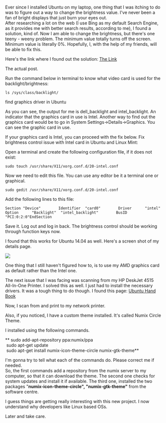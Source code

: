   
Ever since I installed Ubuntu on my laptop, one thing that I was itching to do was to figure out a way to change the brightness value. I've never been a fan of bright displays that just burn your eyes out.  
After researching a lot on the web (I use Bing as my default Search Engine, as it provides me with better search results, according to me), I found a solution, kind of. Now I am able to change the brightness, but there's one teeny - weeny problem. The minimum value totally turns off the screen. Minimum value is literally 0%. Hopefully, I, with the help of my friends, will be able to fix this.  
  
Here's the link where I found out the solution: [The Link](http://askubuntu.com/questions/288265/display-brightness-problem-with-ubuntu-13-04)  
  
The actual post.  

Run the command below in terminal to know what video card is used for the backlight/brightness:

    ls /sys/class/backlight/

find graphics driver in Ubuntu

As you can see, the output for me is dell\_backlight and intel\_backlight. An indicator that the graphics card in use is Intel. Another way to find out the graphics card would be to go in System Settings->Details->Graphics. You can see the graphic card in use.

If your graphics card is Intel, you can proceed with the fix below. Fix brightness control issue with Intel card in Ubuntu and Linux Mint:

Open a terminal and create the following configuration file, if it does not exist:

    sudo touch /usr/share/X11/xorg.conf.d/20-intel.conf

Now we need to edit this file. You can use any editor be it a terminal one or graphical.

    sudo gedit /usr/share/X11/xorg.conf.d/20-intel.conf

Add the following lines to this file:

    Section "Device"        Identifier  "card0"        Driver      "intel"        Option      "Backlight"  "intel_backlight"        BusID       "PCI:0:2:0"EndSection

Save it. Log out and log in back. The brightness control should be working through function keys now.  
  
I found that this works for Ubuntu 14.04 as well. Here's a screen shot of my details page.  
  

[![](https://mrsauravsahu.files.wordpress.com/2015/03/99628-screenshot2bfrom2b2015-03-092b043a353a07.png)](https://mrsauravsahu.files.wordpress.com/2015/03/99628-screenshot2bfrom2b2015-03-092b043a353a07.png)

  
One thing that I still haven't figured how to, is to use my AMD graphics card as default rather than the Intel one.  
  
  
The next issue that I was facing was scanning from my HP DeskJet 4515 All-In-One Printer. I solved this as well. I just had to install the necessary drivers. It was a tough thing to do though. I found this page: [Ubuntu Hand Book](http://ubuntuhandbook.org/index.php/2013/09/install-hp-linux-printer-driver-in-ubuntu/)  
  
Now, I scan from and print to my network printer.  
  
Also, if you noticed, I have a custom theme installed. It's called Numix Circle Theme.  
  
  
I installed using the following commands.  
  
** sudo add-apt-repository ppa:numix/ppa  
 sudo apt-get update  
 sudo apt-get install numix-icon-theme-circle numix-gtk-theme**  
  
I'm gonna try to tell what each of the commands do. Please correct me if needed.  
So, the first commands add a repository from the numix server to my computer, so that it can download the theme. The second one checks for system updates and install it if available. The third one, installed the two packages "**numix-icon-theme-circle", "numix-gtk-theme"** from the software centre.  
  
I guess things are getting really interesting with this new project. I now understand why developers like Linux based OSs.  
  
Later and take care.